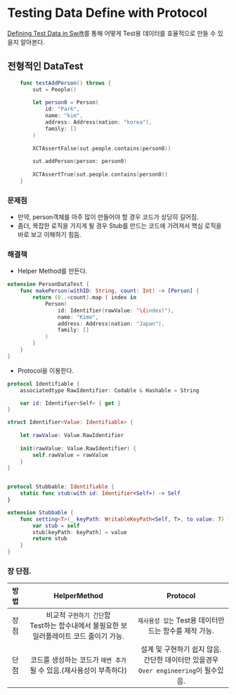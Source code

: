 # Testing Data Define with Protocol
[Defining Test Data in Swift](https://www.swiftbysundell.com/articles/defining-testing-data-in-swift/)를 통해 어떻게 Test용 데이터를 효율적으로 만들 수 있을지 알아본다.

## 전형적인 DataTest

```Swift
    func testAddPerson() throws {
        sut = People()
        
        let person0 = Person(
            id: "Park",
            name: "kim",
            address: Address(nation: "korea"),
            family: []
        )
        
        XCTAssertFalse(sut.people.contains(person0))
        
        sut.addPerson(person: person0)
        
        XCTAssertTrue(sut.people.contains(person0))
    }
```
### 문제점 
- 만약, person객체를 아주 많이 만들어야 할 경우 코드가 상당히 길어짐.
- 좀더, 복잡한 로직을 가지게 될 경우 Stub를 만드는 코드에 가려져서 핵심 로직을 바로 보고 이해하기 힘듬.

### 해결책
- Helper Method를 만든다.
```swift
extension PersonDataTest {
    func makePerson(withID: String, count: Int) -> [Person] {
        return (0..<count).map { index in
            Person(
                id: Identifier(rawValue: "\(index)"),
                name: "Kime",
                address: Address(nation: "Japan"),
                family: []
            )
        }
    }
}
```

- Protocol을 이용한다.
```Swift
protocol Identifiable {
    associatedtype RawIdentifier: Codable & Hashable = String

    var id: Identifier<Self> { get }
}

struct Identifier<Value: Identifiable> {
    
    let rawValue: Value.RawIdentifier
    
    init(rawValue: Value.RawIdentifier) {
        self.rawValue = rawValue
    }
}
```

```Swift

protocol Stubbable: Identifiable {
    static func stub(with id: Identifier<Self>) -> Self
}

extension Stubbable {
    func setting<T>(_ keyPath: WritableKeyPath<Self, T>, to value: T) -> Self {
        var stub = self
        stub[keyPath: keyPath] = value
        return stub
    }
}
```

### 장 단점.
|방법|HelperMethod|Protocol|
|:----:|:----:|:----:|
| 장점 | 비교적 `구현하기 간단`함 </br> Test하는 함수내에서 불필요한 보일러플레이트 코드 줄이기 가능.| `재사용성 있는` Test용 데이터만드는 함수를 제작 가능.|
| 단점 | 코드를 생성하는 코드가 `매번 추가` 될 수 있음.(재사용성이 부족하다)| 설계 및 구현하기 쉽지 않음. </br> 간단한 데이터만 있을경우 `Over engineering`이 될수있음.|



